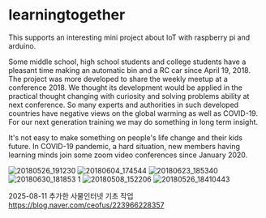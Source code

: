 # learningtogether

This supports an interesting mini project about IoT with raspberry pi and arduino.


Some middle school, high school students and college students have a pleasant time making an automatic bin and a RC car since April 19, 2018.
The project was more developed to share the weekly meetup at a conference 2018. We thought its development would be applied in the practical thought changing with curiosity and solving problems ability at next conference. So many experts and authorities in such developed countries have negative views on the global warming as well as COVID-19. For our next generation training we may do something in long term insight.


It's not easy to make something on people's life change and their kids future. In COVID-19 pandemic, a hard situation, new members having learning minds join some zoom video conferences since January 2020.


![20180526_191230](https://user-images.githubusercontent.com/5047309/50425424-078a8000-08b9-11e9-826b-4186a96bdf63.jpg)
![20180604_174544](https://user-images.githubusercontent.com/5047309/50425425-078a8000-08b9-11e9-9e49-7f2d218d61ed.jpg)
![20180623_185340](https://user-images.githubusercontent.com/5047309/50425426-08231680-08b9-11e9-84ee-e73b13e6f453.jpg)
![20180630_181853 1](https://user-images.githubusercontent.com/5047309/50425427-08231680-08b9-11e9-8662-1ac241c4c4c5.jpg)
![20180508_152206](https://user-images.githubusercontent.com/5047309/50425428-08231680-08b9-11e9-907e-95d606aec897.jpg)
![20180526_18410443](https://user-images.githubusercontent.com/5047309/50513769-18b3d680-0add-11e9-8262-ea60397c6efb.jpg)

2025-08-11 추가한 사물인터넷 기초 작업
https://blog.naver.com/ceofus/223966228357

